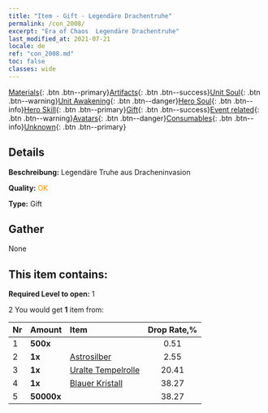 ```yaml
---
title: "Item - Gift - Legendäre Drachentruhe"
permalink: /con_2008/
excerpt: "Era of Chaos  Legendäre Drachentruhe"
last_modified_at: 2021-07-21
locale: de
ref: "con_2008.md"
toc: false
classes: wide
---
```

 [Materials](/ItemsDE/){: .btn .btn--primary}[Artifacts](/ItemsDE/Artifacts/){: .btn .btn--success}[Unit Soul](/ItemsDE/UnitSoul/){: .btn .btn--warning}[Unit Awakening](/ItemsDE/UnitAwakening/){: .btn .btn--danger}[Hero Soul](/ItemsDE/HeroSoul/){: .btn .btn--info}[Hero Skill](/ItemsDE/HeroSkill/){: .btn .btn--primary}[Gift](/ItemsDE/Gift/){: .btn .btn--success}[Event related](/ItemsDE/Events/){: .btn .btn--warning}[Avatars](/ItemsDE/Avatars/){: .btn .btn--danger}[Consumables](/ItemsDE/Consumables/){: .btn .btn--info}[Unknown](/ItemsDE/Unknown/){: .btn .btn--primary}

## Details
 **Beschreibung:** Legendäre Truhe aus Dracheninvasion

 **Quality:** <span style="color: #FF8C00">OK</span>

 **Type:** Gift

## Gather

  None

## This item contains:

 **Required Level to open:** 1

 2 You would get **1** item  from:

  | Nr | Amount |     Item    | Drop Rate,% |
  |:---|:-------|:------------|:---------:|
  | 1 |  **500x** | <i class="fas fa-gem"/> | 0.51 | 
  | 2 |  **1x** | [Astrosilber](/ItemsDE/con_969/) | 2.55 | 
  | 3 |  **1x** | [Uralte Tempelrolle](/ItemsDE/con_697/) | 20.41 | 
  | 4 |  **1x** | [Blauer Kristall](/ItemsDE/con_716/) | 38.27 | 
  | 5 |  **50000x** | <i class="fas fa-coins"/> | 38.27 | 
